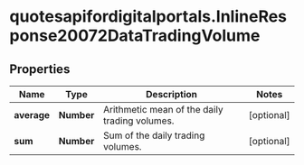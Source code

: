 # quotesapifordigitalportals.InlineResponse20072DataTradingVolume

## Properties

Name | Type | Description | Notes
------------ | ------------- | ------------- | -------------
**average** | **Number** | Arithmetic mean of the daily trading volumes. | [optional] 
**sum** | **Number** | Sum of the daily trading volumes. | [optional] 


